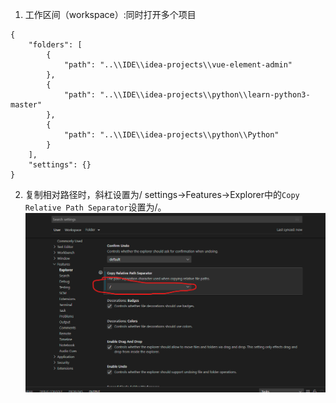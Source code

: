 1. 工作区间（workspace）:同时打开多个项目

```shell
{
	"folders": [
		{
			"path": "..\\IDE\\idea-projects\\vue-element-admin"
		},
		{
			"path": "..\\IDE\\idea-projects\\python\\learn-python3-master"
		},
		{
			"path": "..\\IDE\\idea-projects\\python\\Python"
		}
	],
	"settings": {}
}
```
2. 复制相对路径时，斜杠设置为/
settings->Features->Explorer中的`Copy Relative Path Separator`设置为/。
![屏幕截图113406](./images/屏幕截图2022-02-17113406.png)